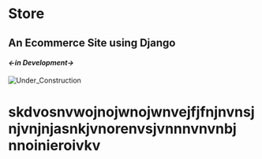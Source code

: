 # Store
## An Ecommerce Site using Django  
#### *<-in Development->*
![Under_Construction](https://images.pexels.com/photos/117602/pexels-photo-117602.jpeg?auto=compress&cs=tinysrgb&dpr=3&h=750&w=1260)
# skdvosnvwojnojwnojwnvejfjfnjnvnsjnjvnjnjasnkjvnorenvsjvnnnvnvnbj nnoinieroivkv